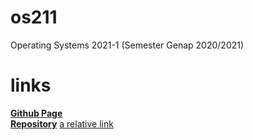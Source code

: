# os211
Operating Systems 2021-1 (Semester Genap 2020/2021)

# links
[**Github Page**](https://csq307.github.io/os211/)\
[**Repository**](https://github.com/csq307/os211)
[a relative link](w01.md)

